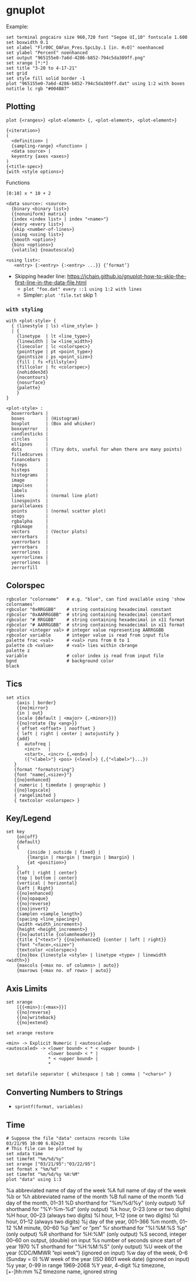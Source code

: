 # gnuplot

Example:

```gnuplot
set terminal pngcairo size 960,720 font "Segoe UI,10" fontscale 1.600
set boxwidth 0.1
set xlabel "Flr00C_OAFan_Pres.SpcLby.1 [in. H₂O]" noenhanced
set ylabel "Percent" noenhanced
set output "965155e0-7a6d-4286-b852-794c5da309ff.png"
set xrange [*:*]
set title "3-20 to 4-17-21"
set grid
set style fill solid border -1
plot "965155e0-7a6d-4286-b852-794c5da309ff.dat" using 1:2 with boxes notitle lc rgb "#004B87"

```

## Plotting

```gnuplot
plot {<ranges>} <plot-element> {, <plot-element>, <plot-element>}
```

```gnuplot
{<iteration>}
(
  <definition> |
  {sampling-range} <function> |
  <data source> |
  keyentry {axes <axes>}
)
{<title-spec>}
{with <style options>}
```

Functions
```
[0:10] x * 10 + 2
```

```
<data source>: <source>
  {binary <binary list>}
  {{nonuniform} matrix}
  {index <index list> | index "<name>"}
  {every <every list>}
  {skip <number-of-lines>}
  {using <using list>}
  {smooth <option>}
  {bins <options>}
  {volatile} {noautoscale}
```

```
<using list>:
   <entry> {:<entry> {:<entry> ...}} {’format’}
```

- Skipping header line: <https://jchain.github.io/gnuplot-how-to-skip-the-first-line-in-the-data-file.html>
  - `plot "foo.dat" every ::1 using 1:2 with lines`
  - Simpler: `plot 'file.txt` skip 1

### `with styling`

```
with <plot-style> {
  { (linestyle | ls) <line_style> }
  | {
    {linetype  | lt <line_type>}
    {linewidth | lw <line_width>}
    {linecolor | lc <colorspec>}
    {pointtype | pt <point_type>}
    {pointsize | ps <point_size>}
    {fill | fs <fillstyle>}
    {fillcolor | fc <colorspec>}
    {nohidden3d}
    {nocontours}
    {nosurface}
    {palette}
    }
}

<plot-style> :
  boxerrorbars |
  boxes        | (Histogram)
  boxplot      | (Box and whisker)
  boxxyerror   |
  candlesticks |
  circles      |
  ellipses     |
  dots         | (Tiny dots, useful for when there are many points)
  filledcurves |
  financebars  |
  fsteps       |
  histeps      |
  histograms   |
  image        |
  impulses     |
  labels       |
  lines        | (normal line plot)
  linespoints  |
  parallelaxes |
  points       | (normal scatter plot)
  steps        |
  rgbalpha     |
  rgbimage     |
  vectors      | (Vector plots)
  xerrorbars   |
  xyerrorbars  |
  yerrorbars   |
  xerrorlines  |
  xyerrorlines |
  yerrorlines  |
  zerrorfill
```

## Colorspec

```
rgbcolor "colorname"   # e.g. "blue", can find available using 'show colornames'
rgbcolor "0xRRGGBB"    # string containing hexadecimal constant
rgbcolor "0xAARRGGBB"  # string containing hexadecimal constant
rgbcolor "# RRGGBB"    # string containing hexadecimal in x11 format
rgbcolor "# AARRGGBB"  # string containing hexadecimal in x11 format
rgbcolor <integer val> # integer value representing AARRGGBB
rgbcolor variable      # integer value is read from input file
palette frac <val>     # <val> runs from 0 to 1
palette cb <value>     # <val> lies within cbrange
palette z
variable               # color index is read from input file
bgnd                   # background color
black
```

## Tics

```
set xtics
    {axis | border}
    {{no}mirror}
    {in | out}
    {scale {default | <major> {,<minor>}}}
    {{no}rotate {by <ang>}}
    { offset <offset> | nooffset }
    { left | right | center | autojustify }
    {add}
    {  autofreq |
       <incr>   |
       <start>, <incr> {,<end>} |
       ({"<label>"} <pos> {<level>} {,{"<label>"}...})
   }
   {format "formatstring"}
   {font "name{,<size>}"}
   {{no}enhanced}
   { numeric | timedate | geographic }
   {{no}logscale}
   { rangelimited }
   { textcolor <colorspec> }
```

## Key/Legend

```
set key
    {on|off}
    {default}
    {
        {inside | outside | fixed} |
        {lmargin | rmargin | tmargin | bmargin} |
        {at <position>}
    }
    {left | right | center}
    {top | bottom | center}
    {vertical | horizontal}
    {Left | Right}
    {{no}enhanced}
    {{no}opaque}
    {{no}reverse}
    {{no}invert}
    {samplen <sample_length>}
    {spacing <line_spacing>}
    {width <width_increment>}
    {height <height_increment>}
    {{no}autotitle {columnheader}}
    {title {"<text>"} {{no}enhanced} {center | left | right}}
    {font "<face>,<size>"}
    {textcolor <colorspec>}
    {{no}box {linestyle <style> | linetype <type> | linewidth <width>}}
    {maxcols {<max no. of columns> | auto}}
    {maxrows {<max no. of rows> | auto}}
```

## Axis Limits

```
set xrange
    [{{<min>}:{<max>}}]
    {{no}reverse}
    {{no}writeback}
    {{no}extend}

set xrange restore
```

```
<min> -> Explicit Numeric | <autoscaled>
<autoscaled> -> <lower bound> < * < <upper bound> |
                <lower bound> < * |
                * < <upper bound> |
                *
```

```
set datafile separator { whitespace | tab | comma | "<chars>" }
```

## Converting Numbers to Strings

- `sprintf(format, variables)`

## Time

```gnuplot
# Suppose the file "data" contains records like
03/21/95 10:00 6.02e23
# This file can be plotted by
set xdata time
set timefmt "%m/%d/%y"
set xrange ["03/21/95":"03/22/95"]
set format x "%m/%d"
set timefmt "%m/%d/%y %H:%M"
plot "data" using 1:3
```

%a abbreviated name of day of the week
%A full name of day of the week
%b or %h abbreviated name of the month
%B full name of the month
%d day of the month, 01–31
%D shorthand for "%m/%d/%y" (only output)
%F shorthand for "%Y-%m-%d" (only output)
%k hour, 0–23 (one or two digits)
%H hour, 00–23 (always two digits)
%l hour, 1–12 (one or two digits)
%I hour, 01–12 (always two digits)
%j day of the year, 001–366
%m month, 01–12
%M minute, 00–60
%p ”am” or ”pm”
%r shorthand for "%I:%M:%S %p" (only output)
%R shorthand for %H:%M" (only output)
%S second, integer 00–60 on output, (double) on input
%s number of seconds since start of year 1970
%T shorthand for "%H:%M:%S" (only output)
%U week of the year (CDC/MMWR ”epi week”) (ignored on input)
%w day of the week, 0–6 (Sunday = 0)
%W week of the year (ISO 8601 week date) (ignored on input)
%y year, 0-99 in range 1969-2068
%Y year, 4-digit
%z timezone, [+-]hh:mm
%Z timezone name, ignored string
